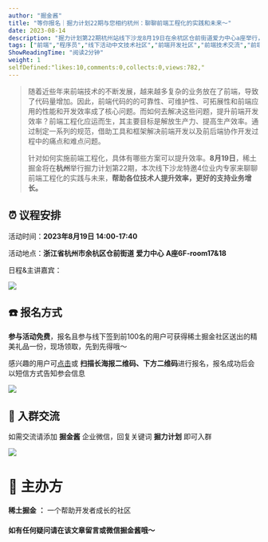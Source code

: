 ```yaml
---
author: "掘金酱"
title: "等你报名｜掘力计划22期与您相约杭州：聊聊前端工程化的实践和未来～"
date: 2023-08-14
description: "掘力计划第22期杭州站线下沙龙8月19日在余杭区仓前街道爱力中心a座举行，主题为：聊聊前端工程化实践和未来。报名并线下参与前100的用户有精美礼品相赠～感兴趣的不要错过哟"
tags: ["前端","程序员","线下活动中文技术社区","前端开发社区","前端技术交流","前端框架教程","JavaScript 学习资源","CSS 技巧与最佳实践","HTML5 最新动态","前端工程师职业发展","开源前端项目","前端技术趋势"]
ShowReadingTime: "阅读2分钟"
weight: 1
selfDefined:"likes:10,comments:0,collects:0,views:782,"
---
```

> 随着近些年来前端技术的不断发展，越来越多复杂的业务放在了前端，导致了代码量增加。因此，前端代码的的可靠性、可维护性、可拓展性和前端应用的性能和开发效率成了核心问题。而如何去解决这些问题，提升前端开发效率？前端工程化应运而生，其主要目标是解放生产力、提高生产效率。通过制定一系列的规范，借助工具和框架解决前端开发以及前后端协作开发过程中的痛点和难点问题。
> 
> 针对如何实施前端工程化，具体有哪些方案可以提升效率。**8月19日**，稀土掘金将在**杭州**举行掘力计划第22期，本次线下沙龙特邀4位业内专家来聊聊前端工程化的实践与未来，**帮助各位技术人提升效率，更好的支持业务增长。**

⏰ 议程安排
------

活动时间：**2023年8月19日 14:00-17:40**

活动地点：**浙江省杭州市余杭区仓前街道** **爱力中心** **A座6F-room17&18**

日程&主讲嘉宾：

![](/images/jueJin/295a64fd333b4a0.png)

☎️ 报名方式
-------

**参与活动免费**，报名且参与线下签到前100名的用户可获得稀土掘金社区送出的精美礼品一份，现场领取，先到先得哦～

感兴趣的用户可[点击](https://www.bagevent.com/event/8670962?bag_track=wenzhang "https://www.bagevent.com/event/8670962?bag_track=wenzhang")或 **扫描长海报二维码、下方二维码**进行报名，报名成功后会以短信方式告知参会信息

![](/images/jueJin/93361d3d7cab4af.png)

💬 入群交流
-------

如需交流请添加 **掘金酱** 企业微信，回复关键词 **掘力计划** 即可入群

![](/images/jueJin/bc5848318761405.png)

🌟 主办方
======

**稀土掘金** **：** 一个帮助开发者成长的社区

#### 如有任何疑问请在该文章留言或微信掘金酱哦～